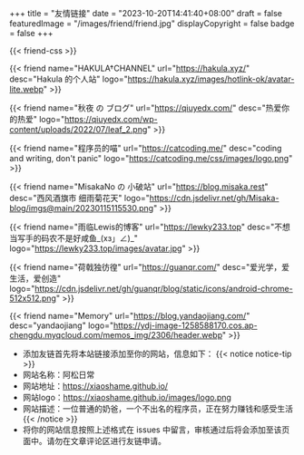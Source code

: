 +++
title = "友情链接"
date = "2023-10-20T14:41:40+08:00"
draft = false
featuredImage = "/images/friend/friend.jpg"
displayCopyright = false
badge = false
+++

{{< friend-css >}}

{{< friend name="HAKULA†CHANNEL" url="https://hakula.xyz/"  desc="Hakula 的个人站" logo="https://hakula.xyz/images/hotlink-ok/avatar-lite.webp" >}}

{{< friend name="秋夜 の ブログ" url="https://qiuyedx.com/"  desc="热爱你的热爱" logo="https://qiuyedx.com/wp-content/uploads/2022/07/leaf_2.png" >}}

{{< friend name="程序员的喵" url="https://catcoding.me/"  desc="coding and writing, don't panic" logo="https://catcoding.me/css/images/logo.png" >}}

{{< friend name="MisakaNo の 小破站" url="https://blog.misaka.rest"  desc="西风酒旗市 细雨菊花天" logo="https://cdn.jsdelivr.net/gh/Misaka-blog/imgs@main/20230115115530.png" >}}

{{< friend name="雨临Lewis的博客" url="https://lewky233.top"  desc="不想当写手的码农不是好咸鱼_(xз」∠)_" logo="https://lewky233.top/images/avatar.jpg" >}}

{{< friend name="荷戟独彷徨" url="https://guanqr.com/"  desc="爱光学，爱生活，爱创造" logo="https://cdn.jsdelivr.net/gh/guanqr/blog/static/icons/android-chrome-512x512.png" >}}

{{< friend name="Memory" url="https://blog.yandaojiang.com/" desc="yandaojiang" logo="https://ydj-image-1258588170.cos.ap-chengdu.myqcloud.com/memos_img/2306/header.webp" >}}

- 添加友链首先将本站链接添加至你的网站，信息如下：
{{< notice notice-tip >}}
- 网站名称：阿松日常
- 网站地址：https://xiaoshame.github.io/
- 网站logo：https://xiaoshame.github.io/images/logo.png
- 网站描述：一位普通的奶爸，一个不出名的程序员，正在努力赚钱和感受生活
{{< /notice >}}
- 将你的网站信息按照上述格式在 issues 中留言，审核通过后将会添加至该页面中。请勿在文章评论区进行友链申请。
